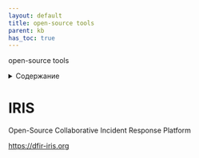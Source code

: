 ```yaml
---
layout: default
title: open-source tools
parent: kb
has_toc: true
---
```

open-source tools
<details close markdown="block">
  <summary>
    Содержание
  </summary>
  {: .text-delta }
1. TOC
{:toc}
</details>

# IRIS
Open-Source Collaborative Incident Response Platform

<https://dfir-iris.org>

